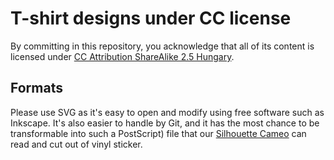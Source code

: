 T-shirt designs under CC license
================================

By committing in this repository, you acknowledge that all of its content is
licensed under [CC Attribution ShareAlike 2.5 Hungary][1].

Formats
-------

Please use SVG as it's easy to open and modify using free software such as
Inkscape. It's also easier to handle by Git, and it has the most chance to
be transformable into such a PostScript) file that our [Silhouette Cameo][2]
can read and cut out of vinyl sticker.

  [1]: https://creativecommons.org/licenses/by-sa/2.5/hu/deed.en
  [2]: http://hsbp.org/silhouette
